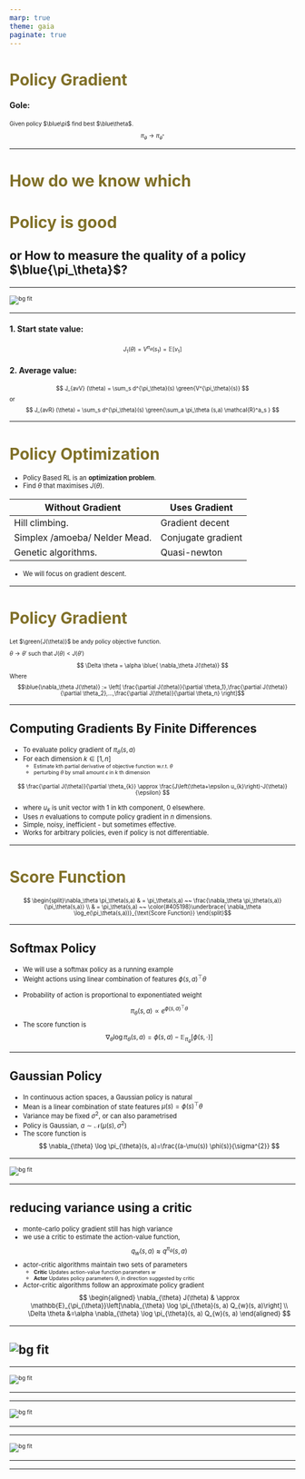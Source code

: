 ```yaml
---
marp: true
theme: gaia
paginate: true
---
```



# Policy Gradient 


#### Gole: 

Given policy $\blue\pi$ find best $\blue\theta$.

$$\pi_\theta \to \pi_{\theta^*} $$


---
<!-- Scoped style -->
<style scoped>
h1 {
  color: #807028;
}
</style>
# How do we know which <!-- fit -->
# Policy is good  <!-- fit -->
## or How to measure the quality of a policy $\blue{\pi_\theta}$? 

---



![bg fit](why%20we%20need%20policy%20gradient.png) 

---

#### 1. Start state value:

$$ J_1 (\theta) = V^{\pi_\theta} (s_1) = \mathbb{E}[v_1]  $$

#### 2. Average value: 

$$ J_{avV} (\theta) = \sum_s d^{\pi_\theta}(s) \green{V^{\pi_\theta}(s)}  $$
or 
$$ J_{avR} (\theta) = \sum_s d^{\pi_\theta}(s) \green{\sum_a \pi_\theta (s,a) \mathcal{R}^a_s } $$


---
# Policy Optimization
* Policy Based RL is an **optimization problem**. 
* Find $\theta$ that maximises $J(\theta)$. 

| Without Gradient | Uses Gradient |
| --- | ---|
|  Hill climbing. | Gradient decent| 
| Simplex /amoeba/ Nelder Mead. |  Conjugate gradient|
| Genetic algorithms. | Quasi-newton|

* We will focus on gradient descent. 
---
# Policy Gradient 

Let $\green{J(\theta)}$ be andy policy objective function.

$\theta \to \theta'$ such that $J(\theta) < J(\theta')$

$$ \Delta \theta = \alpha \blue{ \nabla_\theta J(\theta)} $$
Where
$$\blue{\nabla_\theta J(\theta)} := \left[ \frac{\partial J(\theta)}{\partial \theta_1},\frac{\partial J(\theta)}{\partial \theta_2},...,\frac{\partial J(\theta)}{\partial \theta_n}  \right]$$


---
<!-- Scoped style -->
<style scoped>
p {
	font-size: 70%;
}

li {
	font-size: 80%;
}
</style>

## Computing Gradients By Finite Differences


* To evaluate policy gradient of $\pi_{\theta}(s, a)$
* For each dimension $k \in[1, n]$
	*	Estimate kth partial derivative of objective function w.r.t. $\theta$
  * perturbing $\theta$ by small amount $\epsilon$ in $k$ th dimension

$$
\frac{\partial J(\theta)}{\partial \theta_{k}} \approx \frac{J\left(\theta+\epsilon u_{k}\right)-J(\theta)}{\epsilon}
$$

*  where $u_{k}$ is unit vector with 1 in kth component, 0 elsewhere. 
*  Uses $n$ evaluations to compute policy gradient in $n$ dimensions. 
*  Simple, noisy, inefficient - but sometimes effective. 
*  Works for arbitrary policies, even if policy is not differentiable. 




---


# Score Function

$$ \begin{split}\nabla_\theta \pi_\theta(s,a) & = \pi_\theta(s,a) ~~ \frac{\nabla_\theta \pi_\theta(s,a)}{\pi_\theta(s,a)}
\\ & = \pi_\theta(s,a) ~~ \color{#405198}\underbrace{ \nabla_\theta \log_e(\pi_\theta(s,a))}_{\text{Score Function}}
\end{split}$$

---
<!-- Scoped style -->
<style scoped>
p {
	font-size: 70%;
}

li {
	font-size: 80%;
}
</style>

## Softmax Policy
* We will use a softmax policy as a running example
* Weight actions using linear combination of features $\phi(s, a)^{\top} \theta$
- Probability of action is proportional to exponentiated weight
$$
\pi_{\theta}(s, a) \propto e^{\phi(s, a)^{\top} \theta}
$$
- The score function is
$$
\nabla_{\theta} \log \pi_{\theta}(s, a)=\phi(s, a)-\mathbb{E}_{\pi_{\theta}}[\phi(s, \cdot)]
$$

---
<!-- Scoped style -->
<style scoped>
p {
	font-size: 70%;
}

li {
	font-size: 80%;
}
</style>

## Gaussian Policy
- In continuous action spaces, a Gaussian policy is natural
- Mean is a linear combination of state features $\mu(s)=\phi(s)^{\top} \theta$
- Variance may be fixed $\sigma^{2}$, or can also parametrised
- Policy is Gaussian, $a \sim \mathcal{N}\left(\mu(s), \sigma^{2}\right)$
- The score function is
$$
\nabla_{\theta} \log \pi_{\theta}(s, a)=\frac{(a-\mu(s)) \phi(s)}{\sigma^{2}}
$$


---


![bg fit](monte-carlo%20policy%20gradient.png)

---
<!-- scoped style -->
<style scoped>
p {
	font-size: 70%;
}

li {
	font-size: 80%;
}
</style>

## reducing variance using a critic
- monte-carlo policy gradient still has high variance
- we use a critic to estimate the action-value function,
$$
q_{w}(s, a) \approx q^{\pi_{\theta}}(s, a)
$$
- actor-critic algorithms maintain two sets of parameters 
	- **Critic** Updates action-value function parameters $w$ 
	- **Actor** Updates policy parameters $\theta$, in direction suggested by critic
- Actor-critic algorithms follow an approximate policy gradient
$$
\begin{aligned}
\nabla_{\theta} J(\theta) & \approx \mathbb{E}_{\pi_{\theta}}\left[\nabla_{\theta} \log \pi_{\theta}(s, a) Q_{w}(s, a)\right] \\
\Delta \theta &=\alpha \nabla_{\theta} \log \pi_{\theta}(s, a) Q_{w}(s, a)
\end{aligned}
$$

---

![bg fit](Action-value%20Actor-Critic.png)
---
<!-- Scoped style -->
<style scoped>
p {
	font-size: 70%;
}

li {
	font-size: 80%;
}
</style>


---

![bg fit](Critics%20at%20Different%20Time%20Scale.png)

---
<!-- Scoped style -->
<style scoped>
p {
	font-size: 70%;
}

li {
	font-size: 80%;
}
</style>


---

![bg fit](Policy%20Gradient%20with%20e.png)

---
<!-- Scoped style -->
<style scoped>
p {
	font-size: 70%;
}

li {
	font-size: 80%;
}
</style>


---

![bg fit](Summary.png)

---
<!-- Scoped style -->
<style scoped>
p {
	font-size: 70%;
}

li {
	font-size: 80%;
}
</style>


---
